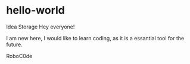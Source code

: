 # hello-world
Idea Storage
Hey everyone!

I am new here, I would like to learn coding, as it is a essantial tool for the future. 

RoboC0de
